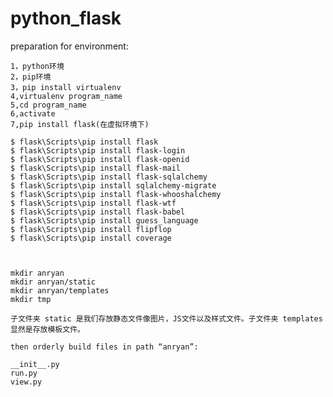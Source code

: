 
# python_flask

  preparation for environment:

    1，python环境
    2，pip环境
    3，pip install virtualenv
    4,virtualenv program_name
    5,cd program_name
    6,activate
    7,pip install flask(在虚拟环境下)

    $ flask\Scripts\pip install flask
    $ flask\Scripts\pip install flask-login
    $ flask\Scripts\pip install flask-openid
    $ flask\Scripts\pip install flask-mail
    $ flask\Scripts\pip install flask-sqlalchemy
    $ flask\Scripts\pip install sqlalchemy-migrate
    $ flask\Scripts\pip install flask-whooshalchemy
    $ flask\Scripts\pip install flask-wtf
    $ flask\Scripts\pip install flask-babel
    $ flask\Scripts\pip install guess_language
    $ flask\Scripts\pip install flipflop
    $ flask\Scripts\pip install coverage



    mkdir anryan
    mkdir anryan/static
    mkdir anryan/templates
    mkdir tmp

    子文件夹 static 是我们存放静态文件像图片，JS文件以及样式文件。子文件夹 templates 显然是存放模板文件。
    
    then orderly build files in path “anryan”:

    __init__.py
    run.py
    view.py
